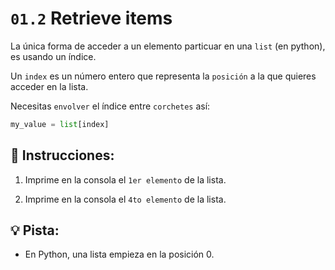 # `01.2` Retrieve items

La única forma de acceder a un elemento particuar en una `list` (en python), es usando un índice.

Un `index` es un número entero que representa la `posición` a la que quieres acceder en la lista.

Necesitas `envolver` el índice entre `corchetes` así:

```py
my_value = list[index]
```
## 📝 Instrucciones:

1. Imprime en la consola el `1er elemento` de la lista.

2. Imprime en la consola el `4to elemento` de la lista.

## 💡 Pista: 

+ En Python, una lista empieza en la posición 0.
